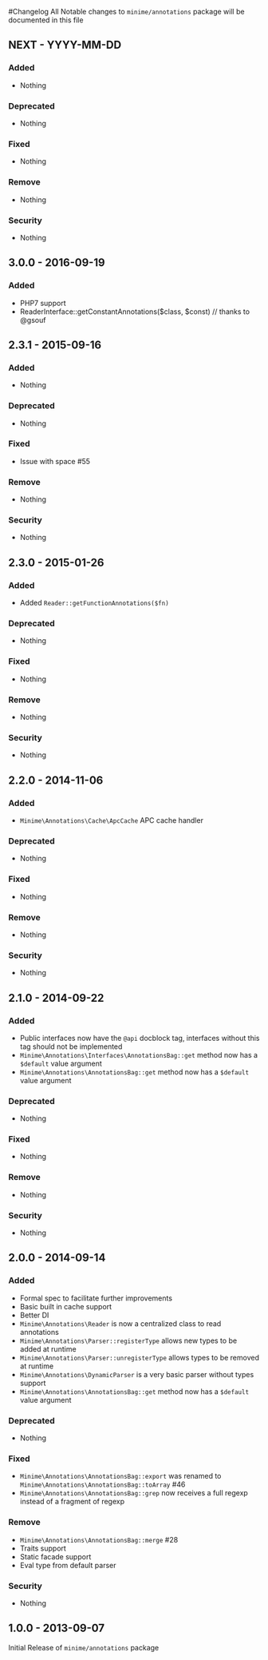 #Changelog
All Notable changes to `minime/annotations` package will be documented in this file

## NEXT - YYYY-MM-DD

### Added
- Nothing

### Deprecated
- Nothing

### Fixed
- Nothing

### Remove
- Nothing

### Security
- Nothing

## 3.0.0 - 2016-09-19

### Added
- PHP7 support
- ReaderInterface::getConstantAnnotations($class, $const) // thanks to @gsouf

## 2.3.1 - 2015-09-16

### Added
- Nothing

### Deprecated
- Nothing

### Fixed
- Issue with space #55

### Remove
- Nothing

### Security
- Nothing

## 2.3.0 - 2015-01-26

### Added

- Added `Reader::getFunctionAnnotations($fn)`

### Deprecated
- Nothing

### Fixed
- Nothing

### Remove
- Nothing

### Security
- Nothing

## 2.2.0 - 2014-11-06

### Added
- `Minime\Annotations\Cache\ApcCache` APC cache handler

### Deprecated
- Nothing

### Fixed
- Nothing

### Remove
- Nothing

### Security
- Nothing

## 2.1.0 - 2014-09-22

### Added
- Public interfaces now have the `@api` docblock tag, interfaces without this tag should not be implemented
- `Minime\Annotations\Interfaces\AnnotationsBag::get` method now has a `$default` value argument
- `Minime\Annotations\AnnotationsBag::get` method now has a `$default` value argument

### Deprecated
- Nothing

### Fixed
- Nothing

### Remove
- Nothing

### Security
- Nothing

## 2.0.0 - 2014-09-14

### Added
- Formal spec to facilitate further improvements
- Basic built in cache support
- Better DI
- `Minime\Annotations\Reader` is now a centralized class to read annotations
- `Minime\Annotations\Parser::registerType` allows new types to be added at runtime
- `Minime\Annotations\Parser::unregisterType` allows types to be removed at runtime
- `Minime\Annotations\DynamicParser` is a very basic parser without types support
- `Minime\Annotations\AnnotationsBag::get` method now has a `$default` value argument

### Deprecated
- Nothing

### Fixed
- `Minime\Annotations\AnnotationsBag::export` was renamed to `Minime\Annotations\AnnotationsBag::toArray` #46
- `Minime\Annotations\AnnotationsBag::grep` now receives a full regexp instead of a fragment of regexp

### Remove
- `Minime\Annotations\AnnotationsBag::merge` #28
- Traits support
- Static facade support
- Eval type from default parser

### Security
- Nothing

## 1.0.0 - 2013-09-07

Initial Release of `minime/annotations` package
